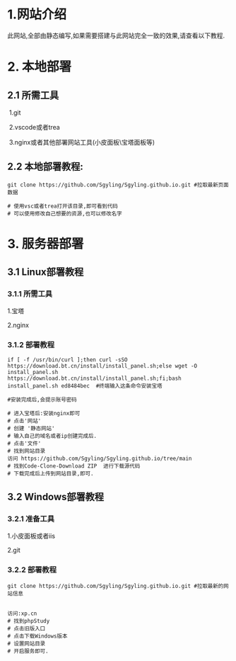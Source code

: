 # 1.网站介绍

此网站,全部由静态编写,如果需要搭建与此网站完全一致的效果,请查看以下教程.



# 2. 本地部署

## 2.1 所需工具

​	1.git

​	2.vscode或者trea

​	3.nginx或者其他部署网站工具(小皮面板\宝塔面板等)



## 2.2 本地部署教程:

```
git clone https://github.com/Sgyling/Sgyling.github.io.git #拉取最新页面数据

# 使用vsc或者trea打开该目录,即可看到代码
# 可以使用修改自己想要的资源,也可以修改名字
```



# 3. 服务器部署



## 3.1 Linux部署教程

### 3.1.1 所需工具

1.宝塔

2.nginx

### 3.1.2 部署教程

```shell
if [ -f /usr/bin/curl ];then curl -sSO https://download.bt.cn/install/install_panel.sh;else wget -O install_panel.sh https://download.bt.cn/install/install_panel.sh;fi;bash install_panel.sh ed8484bec  #终端输入这条命令安装宝塔

#安装完成后,会提示账号密码
```

```shell
# 进入宝塔后:安装nginx即可
# 点击'网站'
# 创建 '静态网站'
# 输入自己的域名或者ip创建完成后.
# 点击'文件'
# 找到网站目录
访问 https://github.com/Sgyling/Sgyling.github.io/tree/main
# 找到Code-Clone-Download ZIP  进行下载源代码
# 下载完成后上传到网站目录,即可.
```

## 3.2 Windows部署教程

### 3.2.1 准备工具

1.小皮面板或者iis

2.git

### 3.2.2 部署教程

```
git clone https://github.com/Sgyling/Sgyling.github.io.git #拉取最新的网站信息


访问:xp.cn
# 找到phpStudy
# 点击旧版入口
# 点击下载Windows版本
# 设置网站目录
# 开启服务即可.
```

